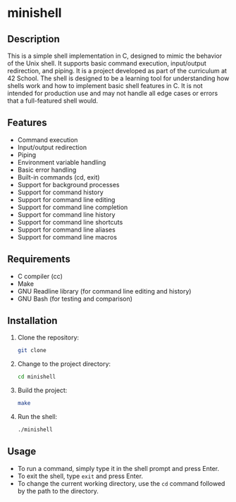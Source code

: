 # minishell

## Description
This is a simple shell implementation in C, designed to mimic the behavior of the Unix shell. It supports basic command execution, input/output redirection, and piping.
It is a project developed as part of the curriculum at 42 School.
The shell is designed to be a learning tool for understanding how shells work and how to implement basic shell features in C.
It is not intended for production use and may not handle all edge cases or errors that a full-featured shell would.

## Features
- Command execution
- Input/output redirection
- Piping
- Environment variable handling
- Basic error handling
- Built-in commands (cd, exit)
- Support for background processes
- Support for command history
- Support for command line editing
- Support for command line completion
- Support for command line history
- Support for command line shortcuts
- Support for command line aliases
- Support for command line macros

## Requirements
- C compiler (cc)
- Make
- GNU Readline library (for command line editing and history)
- GNU Bash (for testing and comparison)

## Installation

1. Clone the repository:
   ```bash
   git clone
   ```
2. Change to the project directory:
   ```bash
   cd minishell
   ```
3. Build the project:
   ```bash
   make
   ```
4. Run the shell:
   ```bash
   ./minishell
   ```

## Usage
- To run a command, simply type it in the shell prompt and press Enter.
- To exit the shell, type `exit` and press Enter.
- To change the current working directory, use the `cd` command followed by the path to the directory.
